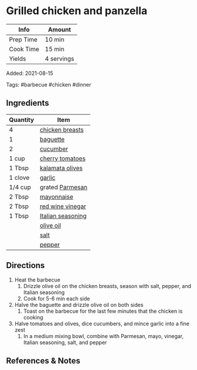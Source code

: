 # Grilled chicken and panzella

| Info      | Amount     |
|-----------|------------|
| Prep Time | 10 min     |
| Cook Time | 15 min     |
| Yields    | 4 servings |

Added: 2021-08-15

Tags: #barbecue #chicken #dinner

## Ingredients

| Quantity | Item                                                        |
|----------|-------------------------------------------------------------|
| 4        | [chicken breasts](../_ingredients/chicken%20breast.md)      |
| 1        | [baguette](../_ingredients/baguette.md)                     |
| 2        | [cucumber](../_ingredients/cucumber.md)                     |
| 1 cup    | [cherry tomatoes](../_ingredients/cherry%20tomatoes.md)     |
| 1 Tbsp   | [kalamata olives](../_ingredients/kalamata%20olives.md)     |
| 1 clove  | [garlic](../_ingredients/garlic.md)                         |
| 1/4 cup  | grated [Parmesan](../_ingredients/parmesan.md)              |
| 2 Tbsp   | [mayonnaise](../_ingredients/mayonnaise.md)                 |
| 2 Tbsp   | [red wine vinegar](../_ingredients/red%20wine%20vinegar.md) |
| 1 Tbsp   | [Italian seasoning](../_ingredients/italian%20seasoning.md) |
|          | [olive oil](../_ingredients/olive%20oil.md)                 |
|          | [salt](../_ingredients/salt.md)                             |
|          | [pepper](../_ingredients/pepper.md)                         |

## Directions
1. Heat the barbecue
	1. Drizzle olive oil on the chicken breasts, season with salt, pepper, and Italian seasoning
	2. Cook for 5-6 min each side
2. Halve the baguette and drizzle olive oil on both sides
	1. Toast on the barbecue for the last few minutes that the chicken is cooking
3. Halve tomatoes and olives, dice cucumbers, and mince garlic into a fine zest
	1. In a medium mixing bowl, combine with Parmesan, mayo, vinegar, Italian seasoning, salt, and pepper

## References & Notes

[^1]: [Original recipe](https://www.blueapron.com/recipes/grilled-chicken-thighs-panzanella-with-parmesan-garlic-dressing)

